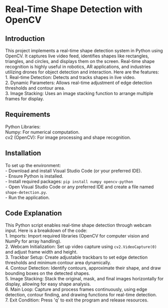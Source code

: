 <!DOCTYPE html>
<html>

<head>
  <h1>Real-Time Shape Detection with OpenCV</h1>
</head>

<body>
  <h2>Introduction</h2>
  <p>This project implements a real-time shape detection system in Python using OpenCV. It captures live video feed, identifies shapes like rectangles, triangles, and circles, and displays them       on the screen. Real-time shape recognition is highly useful in robotics, AR applications, and industries utilizing drones for object detection and interaction. Here are the features:<br>
     1. Real-time Detection: Detects and tracks shapes in live video.<br>
     2. Dynamic Parameters: Allows real-time adjustment of edge detection thresholds and contour area.<br>
     3. Image Stacking: Uses an image stacking function to arrange multiple frames for display.<br></p>
  
  <h2>Requirements</h2>
  <p>Python Libraries:<br>
     Numpy: For numerical computation.<br>
     cv2 (OpenCV): For image processing and shape recognition.<br></p>

  <h2>Installation</h2>
  <p>To set up the environment:<br>
     - Download and install Visual Studio Code (or your preferred IDE).<br>
     - Ensure Python is installed.<br>
     - Install required packages: <code>pip install numpy opencv-python</code><br>
     - Open Visual Studio Code or any preferred IDE and create a file named <code>shape-detection.py</code>.<br>
     - Run the application.<br></p>
     
      
  <h2>Code Explanation</h2>
  <p>This Python script enables real-time shape detection through webcam input. Here is a breakdown of the code:<br>
     1. Imports: Import required libraries (OpenCV for computer vision and NumPy for array handling).<br>
     2. Webcam Initialization: Set up video capture using <code>cv2.VideoCapture(0)</code> and adjust frame width and height.<br>
     3. Trackbar Setup: Create adjustable trackbars to set edge detection thresholds and minimum contour area dynamically.<br>
     4. Contour Detection: Identify contours, approximate their shape, and draw bounding boxes on the detected shapes.<br>
     5. Image Stacking: Stack the original, mask, and final images horizontally for display, allowing for easy shape analysis.<br>
     6. Main Loop: Capture and process frames continuously, using edge detection, contour finding, and drawing functions for real-time detection.<br>
     7. Exit Condition: Press 'q' to exit the program and release resources.<br></p>

</body>

</html>

